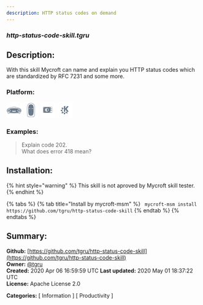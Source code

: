```yaml
---
description: HTTP status codes on demand
---
```


### _http-status-code-skill.tgru_  
## Description:  
With this skill Mycroft can name and explain you HTTP status codes which are standardized by RFC 7231 and some more.  
  
  
### Platform:  
 ![Mark I](../.gitbook/assets/mark-1-icon.png)  ![Mark II](../.gitbook/assets/mark-2-icon.png)  ![Picroft](../.gitbook/assets/picroft-icon.png)  ![plasmoid](../.gitbook/assets/kde.png)   
### Examples:  
> Explain code 202.  
> What does error 418 mean?  
  
## Installation:  
{% hint style="warning" %}
This skill is not aproved by Mycroft skill tester.
{% endhint %}
    
{% tabs %}
{% tab title="Install by mycroft-msm" %}
``` mycroft-msm install https://github.com/tgru/http-status-code-skill```
{% endtab %}
  {% endtabs %}
    
## Summary:  
**Github:** [https://github.com/tgru/http-status-code-skill](https://github.com/tgru/http-status-code-skill)  
**Owner:** [@tgru](https://github.com/tgru)  
**Created:** 2020 Apr 06 16:59:59 UTC  **Last updated:** 2020 May 01 18:37:22 UTC  
**License:** Apache License 2.0  
  
**Categories:** [ Information ] [ Productivity ]   
